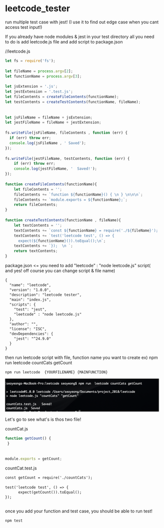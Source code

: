 # leetcode_tester
run multiple test case with jest! 
(I use it to find out edge case when you cant access test input!)

If you already have node modules & jest in your test directory
all you need to do is add leetcode.js file and add script to package.json

//leetcode.js
```javascript
let fs = require('fs');

let fileName = process.argv[2];
let functionName = process.argv[3];

let jsExtension = '.js';
let jestExtension = '.test.js';
let fileContents = createFileContents(functionName);
let testContents = createTestContents(functionName, fileName);


let jsFileName = fileName + jsExtension;
let jestFileName = fileName + jestExtension;

fs.writeFile(jsFileName, fileContents , function (err) {
  if (err) throw err;
  console.log(jsFileName , ' Saved');
});

fs.writeFile(jestFileName, testContents, function (err) {
    if (err) throw err;
    console.log(jestFileName, '  Saved!');
});

function createFileContents(functionName){
    let fileContents = '';
    fileContents += `function ${functionName}() { \n } \n\n\n`;
    fileContents += `module.exports = ${functionName};`;
    return fileContents;
}

function createTestContents(functionName , fileName){
    let textContents = '';
    textContents += `const ${functionName} = require('./${fileName}'); \n\n`;
    textContents += `test('leetcode test', () => {   
      expect(${functionName}()).toEqual();\n`;  
    textContents += `});  \n `;
    return textContents;
}
```
package.json <= you need to add  "leetcode" : "node leetcode.js" script( and yes! off course you can change script & file name)
```
{
  "name": "leetcode",
  "version": "1.0.0",
  "description": "leetcode tester",
  "main": "index.js",
  "scripts": {
    "test": "jest",
    "leetcode" : "node leetcode.js"
  },
  "author": "",
  "license": "ISC",
  "devDependencies": {
    "jest": "^24.9.0"
  }
}

```

then run leetcode script with file, function name you want to create
ex) npm run  leetcode countCats getCount

```
npm run leetcode  {YOURFILENAME} {MAINFUNCTION}
```

![jest leetcode test](image/generated_test.png)

Let's go to see what's is thos two file!

countCat.js
```javascript
function getCount() { 
 } 


module.exports = getCount;
```


countCat.test.js
```
const getCount = require('./countCats'); 

test('leetcode test', () => {   
      expect(getCount()).toEqual();
});  
 
```


once you add your function and test case, you should be able to run test!

```
npm test
```



